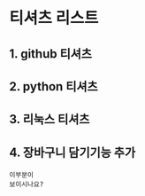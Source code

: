# 티셔츠 리스트
## 1. github 티셔츠
## 2. python 티셔츠
## 3. 리눅스 티셔츠
## 4. 장바구니 담기기능 추가


``` 
이부분이 
보이시나요?
```
